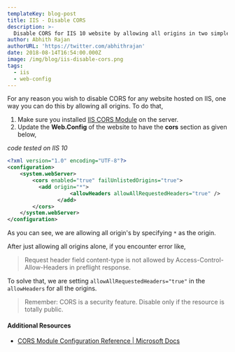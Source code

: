 ```yaml
---
templateKey: blog-post
title: IIS - Disable CORS
description: >-
  Disable CORS for IIS 10 website by allowing all origins in two simple steps.
author: Abhith Rajan
authorURL: 'https://twitter.com/abhithrajan'
date: 2018-08-14T16:54:00.000Z
image: /img/blog/iis-disable-cors.png
tags:
  - iis
  - web-config
---
```


For any reason you wish to disable CORS for any website hosted on IIS, one way you can do this by allowing all origins.
To do that,

1. Make sure you installed [IIS CORS Module](https://www.iis.net/downloads/microsoft/iis-cors-module) on the server.
2. Update the **Web.Config** of the website to have the **cors** section as given below,

*code tested on IIS 10*
```xml
<?xml version="1.0" encoding="UTF-8"?>
<configuration>
    <system.webServer>
        <cors enabled="true" failUnlistedOrigins="true">
          <add origin="*">
				    <allowHeaders allowAllRequestedHeaders="true" />
			    </add>            
        </cors>
    </system.webServer>
</configuration>
```

As you can see, we are allowing all origin's by specifying `*` as the origin.

After just allowing all origins alone, if you encounter error like,

> Request header field content-type is not allowed by Access-Control-Allow-Headers in preflight response.

To solve that, we are setting `allowAllRequestedHeaders="true"` in the `allowHeaders` for all the origins.

> Remember: CORS is a security feature. Disable only if the resource is totally public.


#### Additional Resources

- [CORS Module Configuration Reference | Microsoft Docs](https://docs.microsoft.com/en-us/iis/extensions/cors-module/cors-module-configuration-reference#cors-configuration)
